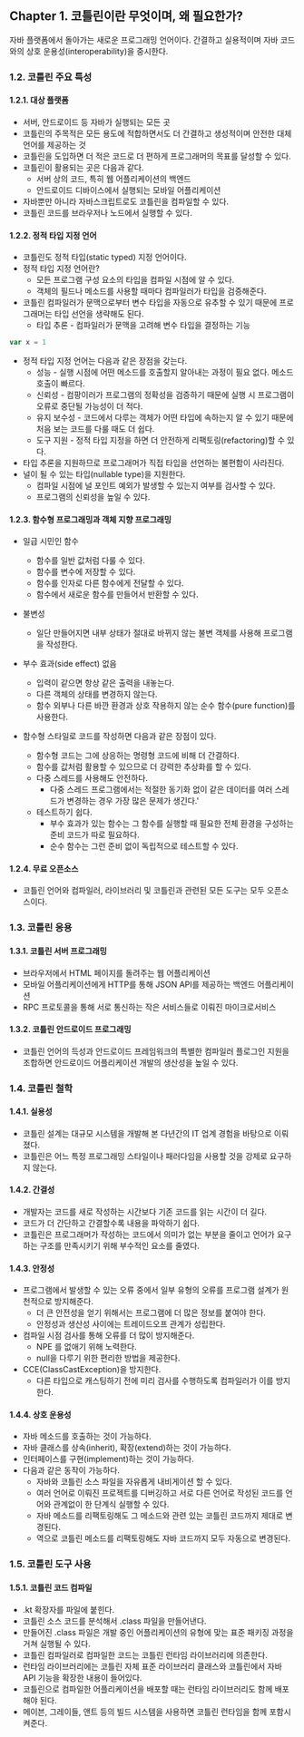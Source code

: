 
## Chapter 1. 코틀린이란 무엇이며, 왜 필요한가?

자바 플랫폼에서 돌아가는 새로운 프로그래밍 언어이다. 
간결하고 실용적이며 자바 코드와의 상호 운용성(interoperability)을 중시한다. 

### 1.2. 코틀린 주요 특성

#### 1.2.1. 대상 플랫폼

* 서버, 안드로이드 등 자바가 실행되는 모든 곳
* 코틀린의 주목적은 모든 용도에 적합하면서도 더 간결하고 생성적이며 안전한 대체 언어를 제공하는 것
* 코틀린을 도입하면 더 적은 코드로 더 편하게 프로그래머의 목표를 달성할 수 있다.
* 코틀린이 활용되는 곳은 다음과 같다.
    * 서버 상의 코드, 특히 웹 어플리케이션의 백엔드
    * 안드로이드 디바이스에서 실행되는 모바일 어플리케이션
* 자바뿐만 아니라 자바스크립트로도 코틀린을 컴파일할 수 있다.
* 코틀린 코드를 브라우저나 노드에서 실행할 수 있다.

#### 1.2.2. 정적 타입 지정 언어

* 코틀린도 정적 타입(static typed) 지정 언어이다. 
* 정적 타입 지정 언어란?
    * 모든 프로그램 구성 요소의 타입을 컴파일 시점에 알 수 있다.
    * 객체의 필드나 메소드를 사용할 때마다 컴파일러가 타입을 검증해준다.
* 코틀린 컴파일러가 문맥으로부터 변수 타입을 자동으로 유추할 수 있기 때문에 프로그래머는 타입 선언을 생략해도 된다.
    * 타입 추론 - 컴파일러가 문맥을 고려해 변수 타입을 결정하는 기능

```kt
var x = 1
```

* 정적 타입 지정 언어는 다음과 같은 장점을 갖는다.
    * 성능 - 실행 시점에 어떤 메소드를 호출할지 알아내는 과정이 필요 없다. 메소드 호출이 빠르다.
    * 신뢰성 - 컴팡이러가 프로그램의 정확성을 검증하기 때문에 실행 시 프로그램이 오류로 중단될 가능성이 더 적다.
    * 유지 보수성 - 코드에서 다루는 객체가 어떤 타입에 속하는지 알 수 있기 때문에 처음 보는 코드를 다룰 때도 더 쉽다.
    * 도구 지원 - 정적 타입 지정을 하면 더 안전하게 리팩토링(refactoring)할 수 있다.
* 타입 추론을 지원하므로 프로그래머가 직접 타입을 선언하는 불편함이 사라진다.
* 널이 될 수 있는 타입(nullable type)을 지원한다.
    * 컴파일 시점에 널 포인트 예외가 발생할 수 있는지 여부를 검사할 수 있다.
    * 프로그램의 신뢰성을 높일 수 있다.

#### 1.2.3. 함수형 프로그래밍과 객체 지향 프로그래밍

* 일급 시민인 함수
    * 함수를 일반 값처럼 다룰 수 있다.
    * 함수를 변수에 저장할 수 있다.
    * 함수를 인자로 다른 함수에게 전달할 수 있다.
    * 함수에서 새로운 함수를 만들어서 반환할 수 있다.
* 불변성
    * 일단 만들어지면 내부 상태가 절대로 바뀌지 않는 불변 객체를 사용해 프로그램을 작성한다.
* 부수 효과(side effect) 없음
    * 입력이 같으면 항상 같은 출력을 내놓는다.
    * 다른 객체의 상태를 변경하지 않는다.
    * 함수 외부나 다른 바깐 환경과 상호 작용하지 않는 순수 함수(pure function)를 사용한다.

* 함수형 스타일로 코드를 작성하면 다음과 같은 장점이 있다.
    * 함수형 코드는 그에 상응하는 명령형 코드에 비해 더 간결하다.
    * 함수를 값처럼 활용할 수 있으므로 더 강력한 추상화를 할 수 있다.
    * 다중 스레드를 사용해도 안전하다.
        * 다중 스레드 프로그램에서는 적절한 동기화 없이 같은 데이터를 여러 스레드가 변경하는 경우 가장 많은 문제가 생긴다.'
    * 테스트하기 쉽다.
        * 부수 효과가 있는 함수는 그 함수를 실행할 때 필요한 전체 환경을 구성하는 준비 코드가 따로 필요하다.
        * 순수 함수는 그런 준비 없이 독립적으로 테스트할 수 있다.

#### 1.2.4. 무료 오픈소스

* 코틀린 언어와 컴파일러, 라이브러리 및 코틀린과 관련된 모든 도구는 모두 오픈소스이다.

### 1.3. 코틀린 응용

#### 1.3.1. 코틀린 서버 프로그래밍

* 브라우저에서 HTML 페이지를 돌려주는 웹 어플리케이션
* 모바일 어플리케이션에게 HTTP를 통해 JSON API를 제공하는 백엔드 어플리케이션
* RPC 프로토콜을 통해 서로 통신하는 작은 서비스들로 이뤄진 마이크로서비스

#### 1.3.2. 코틀린 안드로이드 프로그래밍

* 코틀린 언어의 득성과 안드로이드 프레임워크의 특별한 컴파일러 플로그인 지원을 조합하면 안드로이드 어플리케이션 개발의 생산성을 높일 수 있다.

### 1.4. 코틀린 철학

#### 1.4.1. 실용성

* 코틀린 설계는 대규모 시스템을 개발해 본 다년간의 IT 업계 경험을 바탕으로 이뤄졌다.
* 코틀린은 어느 특정 프로그래밍 스타일이나 패러다임을 사용할 것을 강제로 요구하지 않는다.

#### 1.4.2. 간결성

* 개발자는 코드를 새로 작성하는 시간보다 기존 코드를 읽는 시간이 더 길다.
* 코드가 더 간단하고 간결할수록 내용을 파악하기 쉽다. 
* 코틀린은 프로그래머가 작성하는 코드에서 의미가 없는 부분을 줄이고 언어가 요구하는 구조를 만족시키기 위해 부수적인 요소를 줄였다. 

#### 1.4.3. 안정성

* 프로그램에서 발생할 수 있는 오류 중에서 일부 유형의 오류를 프로그램 설계가 원천적으로 방지해준다.
    * 더 큰 안전성을 얻기 위해서는 프로그램에 더 많은 정보를 붙여야 한다.
    * 안정성과 생산성 사이에는 트레이드오프 관계가 성립한다.
* 컴파일 시점 검사를 통해 오류를 더 많이 방지해준다.
    * NPE 를 없애기 위해 노력한다.
    * null을 다루기 위한 편리한 방법을 제공한다.
* CCE(ClassCastException)을 방지한다.
    * 다른 타입으로 캐스팅하기 전에 미리 검사를 수행하도록 컴파일러가 이를 방지한다.

#### 1.4.4. 상호 운용성

* 자바 메소드를 호출하는 것이 가능하다.
* 자바 클래스를 상속(inherit), 확장(extend)하는 것이 가능하다.
* 인터페이스를 구현(implement)하는 것이 가능하다.
* 다음과 같은 동작이 가능하다.
    * 자바와 코틀린 소스 파일을 자유롭게 내비게이션 할 수 있다.
    * 여러 언어로 이뤄진 프로젝트를 디버깅하고 서로 다른 언어로 작성된 코드를 언어와 관계없이 한 단계식 실행할 수 있다.
    * 자바 메소드를 리팩토링해도 그 메소드와 관련 있는 코틀린 코드까지 제대로 변경된다.
    * 역으로 코틀린 메소드를 리팩토링해도 자바 코드까지 모두 자동으로 변경된다.

### 1.5. 코틀린 도구 사용

#### 1.5.1. 코틀린 코드 컴파일

* .kt 확장자를 파일에 붙힌다.
* 코틀린 소스 코드를 분석해서 .class 파일을 만들어낸다.
* 만들어진 .class 파일은 개발 중인 어플리케이션의 유형에 맞는 표준 패키징 과정을 거쳐 실행될 수 있다.
* 코틀린 컴파일러로 컴파일한 코드는 코틀린 런타임 라이브러리에 의존한다.
* 런타임 라이브러리에는 코틀린 자체 표준 라이브러리 클래스와 코틀린에서 자바 API 기능을 확장한 내용이 들어있다.
* 코틀린으로 컴파일한 어플리케이션을 배포할 때는 런타임 라이브러리도 함께 배포해야 된다.
* 메이븐, 그레이들, 앤트 등의 빌드 시스템을 사용하면 코틀린 런타임을 함께 포함시켜준다.
